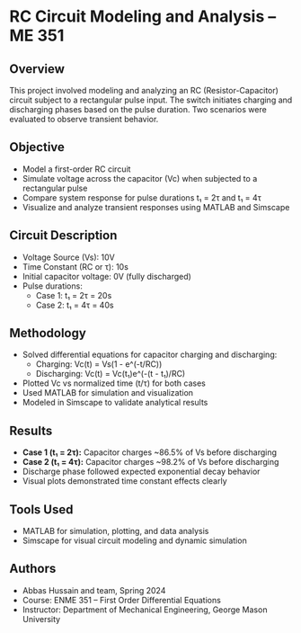 # RC Circuit Modeling and Analysis – ME 351

## Overview
This project involved modeling and analyzing an RC (Resistor-Capacitor) circuit subject to a rectangular pulse input. The switch initiates charging and discharging phases based on the pulse duration. Two scenarios were evaluated to observe transient behavior.

## Objective
- Model a first-order RC circuit
- Simulate voltage across the capacitor (Vc) when subjected to a rectangular pulse
- Compare system response for pulse durations t₁ = 2τ and t₁ = 4τ
- Visualize and analyze transient responses using MATLAB and Simscape

## Circuit Description
- Voltage Source (Vs): 10V
- Time Constant (RC or τ): 10s
- Initial capacitor voltage: 0V (fully discharged)
- Pulse durations: 
  - Case 1: t₁ = 2τ = 20s
  - Case 2: t₁ = 4τ = 40s

## Methodology
- Solved differential equations for capacitor charging and discharging:
  - Charging: Vc(t) = Vs(1 - e^(-t/RC))
  - Discharging: Vc(t) = Vc(t₁)e^(-(t - t₁)/RC)
- Plotted Vc vs normalized time (t/τ) for both cases
- Used MATLAB for simulation and visualization
- Modeled in Simscape to validate analytical results

## Results
- **Case 1 (t₁ = 2τ):** Capacitor charges ~86.5% of Vs before discharging
- **Case 2 (t₁ = 4τ):** Capacitor charges ~98.2% of Vs before discharging
- Discharge phase followed expected exponential decay behavior
- Visual plots demonstrated time constant effects clearly

## Tools Used
- MATLAB for simulation, plotting, and data analysis
- Simscape for visual circuit modeling and dynamic simulation

## Authors
- Abbas Hussain and team, Spring 2024
- Course: ENME 351 – First Order Differential Equations
- Instructor: Department of Mechanical Engineering, George Mason University

